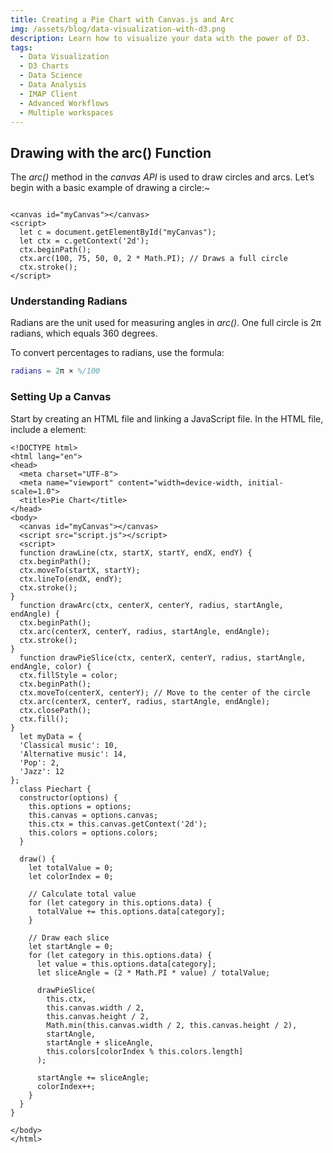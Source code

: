 ```yaml
---
title: Creating a Pie Chart with Canvas.js and Arc
img: /assets/blog/data-visualization-with-d3.png
description: Learn how to visualize your data with the power of D3.
tags:
  - Data Visualization
  - D3 Charts
  - Data Science
  - Data Analysis
  - IMAP Client
  - Advanced Workflows
  - Multiple workspaces
---
```



## Drawing with the arc() Function

The _arc()_ method in the _canvas API_ is used to draw circles and arcs. Let’s begin with a basic example of drawing a circle:~


```aiignore

<canvas id="myCanvas"></canvas>
<script>
  let c = document.getElementById("myCanvas");
  let ctx = c.getContext('2d');
  ctx.beginPath();
  ctx.arc(100, 75, 50, 0, 2 * Math.PI); // Draws a full circle
  ctx.stroke();
</script>

```


### Understanding Radians

Radians are the unit used for measuring angles in _arc()_. One full circle is 2π radians, which equals 360 degrees. 

To convert percentages to radians, use the formula:

```matlab
radians = 2π × %/100
```

### Setting Up a Canvas
Start by creating an HTML file and linking a JavaScript file. In the HTML file, include a <canvas> element:

```aiignore
<!DOCTYPE html>
<html lang="en">
<head>
  <meta charset="UTF-8">
  <meta name="viewport" content="width=device-width, initial-scale=1.0">
  <title>Pie Chart</title>
</head>
<body>
  <canvas id="myCanvas"></canvas>
  <script src="script.js"></script>
  <script>
  function drawLine(ctx, startX, startY, endX, endY) {
  ctx.beginPath();
  ctx.moveTo(startX, startY);
  ctx.lineTo(endX, endY);
  ctx.stroke();
}
  function drawArc(ctx, centerX, centerY, radius, startAngle, endAngle) {
  ctx.beginPath();
  ctx.arc(centerX, centerY, radius, startAngle, endAngle);
  ctx.stroke();
}
  function drawPieSlice(ctx, centerX, centerY, radius, startAngle, endAngle, color) {
  ctx.fillStyle = color;
  ctx.beginPath();
  ctx.moveTo(centerX, centerY); // Move to the center of the circle
  ctx.arc(centerX, centerY, radius, startAngle, endAngle);
  ctx.closePath();
  ctx.fill();
}
  let myData = {
  'Classical music': 10,
  'Alternative music': 14,
  'Pop': 2,
  'Jazz': 12
};
  class Piechart {
  constructor(options) {
    this.options = options;
    this.canvas = options.canvas;
    this.ctx = this.canvas.getContext('2d');
    this.colors = options.colors;
  }

  draw() {
    let totalValue = 0;
    let colorIndex = 0;

    // Calculate total value
    for (let category in this.options.data) {
      totalValue += this.options.data[category];
    }

    // Draw each slice
    let startAngle = 0;
    for (let category in this.options.data) {
      let value = this.options.data[category];
      let sliceAngle = (2 * Math.PI * value) / totalValue;

      drawPieSlice(
        this.ctx,
        this.canvas.width / 2,
        this.canvas.height / 2,
        Math.min(this.canvas.width / 2, this.canvas.height / 2),
        startAngle,
        startAngle + sliceAngle,
        this.colors[colorIndex % this.colors.length]
      );

      startAngle += sliceAngle;
      colorIndex++;
    }
  }
}
  
</body>
</html>

```

